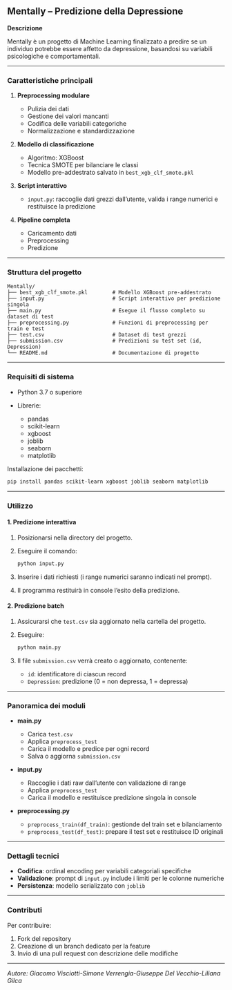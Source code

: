 ## Mentally – Predizione della Depressione

**Descrizione**

Mentally è un progetto di Machine Learning finalizzato a predire se un individuo potrebbe essere affetto da depressione, basandosi su variabili psicologiche e comportamentali.

---

### Caratteristiche principali

1. **Preprocessing modulare**

   * Pulizia dei dati
   * Gestione dei valori mancanti
   * Codifica delle variabili categoriche
   * Normalizzazione e standardizzazione
2. **Modello di classificazione**

   * Algoritmo: XGBoost
   * Tecnica SMOTE per bilanciare le classi
   * Modello pre-addestrato salvato in `best_xgb_clf_smote.pkl`
3. **Script interattivo**

   * `input.py`: raccoglie dati grezzi dall’utente, valida i range numerici e restituisce la predizione
4. **Pipeline completa**

   * Caricamento dati
   * Preprocessing
   * Predizione

---

### Struttura del progetto

```
Mentally/
├── best_xgb_clf_smote.pkl        # Modello XGBoost pre-addestrato
├── input.py                      # Script interattivo per predizione singola
├── main.py                       # Esegue il flusso completo su dataset di test
├── preprocessing.py              # Funzioni di preprocessing per train e test
├── test.csv                      # Dataset di test grezzi
├── submission.csv                # Predizioni su test set (id, Depression)
└── README.md                     # Documentazione di progetto
```

---

### Requisiti di sistema

* Python 3.7 o superiore
* Librerie:

  * pandas
  * scikit-learn
  * xgboost
  * joblib
  * seaborn
  * matplotlib

Installazione dei pacchetti:

```bash
pip install pandas scikit-learn xgboost joblib seaborn matplotlib
```

---

### Utilizzo

#### 1. Predizione interattiva

1. Posizionarsi nella directory del progetto.
2. Eseguire il comando:

   ```bash
   python input.py
   ```
3. Inserire i dati richiesti (i range numerici saranno indicati nel prompt).
4. Il programma restituirà in console l’esito della predizione.

#### 2. Predizione batch

1. Assicurarsi che `test.csv` sia aggiornato nella cartella del progetto.
2. Eseguire:

   ```bash
   python main.py
   ```
3. Il file `submission.csv` verrà creato o aggiornato, contenente:

   * `id`: identificatore di ciascun record
   * `Depression`: predizione (0 = non depressa, 1 = depressa)

---

### Panoramica dei moduli

* **main.py**

  * Carica `test.csv`
  * Applica `preprocess_test`
  * Carica il modello e predice per ogni record
  * Salva o aggiorna `submission.csv`

* **input.py**

  * Raccoglie i dati raw dall’utente con validazione di range
  * Applica `preprocess_test`
  * Carica il modello e restituisce predizione singola in console

* **preprocessing.py**

  * `preprocess_train(df_train)`: gestionde del train set e bilanciamento
  * `preprocess_test(df_test)`: prepare il test set e restituisce ID originali

---

### Dettagli tecnici

* **Codifica**: ordinal encoding per variabili categoriali specifiche
* **Validazione**: prompt di `input.py` include i limiti per le colonne numeriche
* **Persistenza**: modello serializzato con `joblib`

---

### Contributi

Per contribuire:

1. Fork del repository
2. Creazione di un branch dedicato per la feature
3. Invio di una pull request con descrizione delle modifiche

---
*Autore: Giacomo Visciotti-Simone Verrengia-Giuseppe Del Vecchio-Liliana Gilca*
